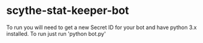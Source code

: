 # scythe-stat-keeper-bot

To run you will need to get a new Secret ID for your bot and have python 3.x installed. To run just run 'python bot.py' 
